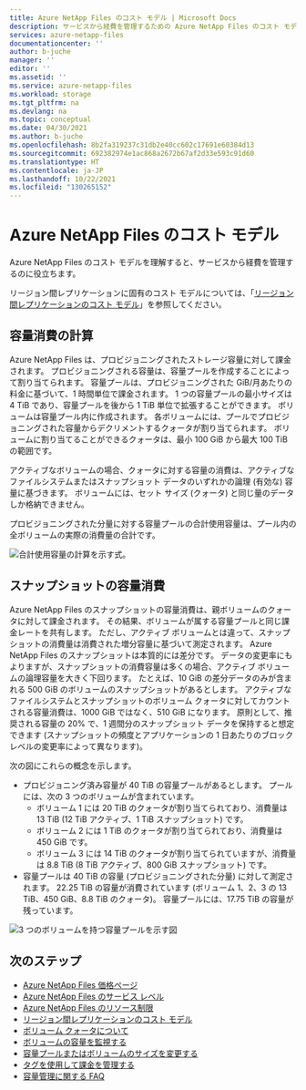 ```yaml
---
title: Azure NetApp Files のコスト モデル | Microsoft Docs
description: サービスから経費を管理するための Azure NetApp Files のコスト モデルについて説明します。
services: azure-netapp-files
documentationcenter: ''
author: b-juche
manager: ''
editor: ''
ms.assetid: ''
ms.service: azure-netapp-files
ms.workload: storage
ms.tgt_pltfrm: na
ms.devlang: na
ms.topic: conceptual
ms.date: 04/30/2021
ms.author: b-juche
ms.openlocfilehash: 8b2fa319237c31db2e40cc602c17691e60384d13
ms.sourcegitcommit: 692382974e1ac868a2672b67af2d33e593c91d60
ms.translationtype: HT
ms.contentlocale: ja-JP
ms.lasthandoff: 10/22/2021
ms.locfileid: "130265152"
---
```

# <a name="cost-model-for-azure-netapp-files"></a>Azure NetApp Files のコスト モデル 

Azure NetApp Files のコスト モデルを理解すると、サービスから経費を管理するのに役立ちます。 

リージョン間レプリケーションに固有のコスト モデルについては、「[リージョン間レプリケーションのコスト モデル](cross-region-replication-introduction.md#cost-model-for-cross-region-replication)」を参照してください。

## <a name="calculation-of-capacity-consumption"></a>容量消費の計算

Azure NetApp Files は、プロビジョニングされたストレージ容量に対して課金されます。  プロビジョニングされる容量は、容量プールを作成することによって割り当てられます。  容量プールは、プロビジョニングされた GiB/月あたりの料金に基づいて、1 時間単位で課金されます。 1 つの容量プールの最小サイズは 4 TiB であり、容量プールを後から 1 TiB 単位で拡張することができます。 ボリュームは容量プール内に作成されます。  各ボリュームには、プールでプロビジョニングされた容量からデクリメントするクォータが割り当てられます。 ボリュームに割り当てることができるクォータは、最小 100 GiB から最大 100 TiB の範囲です。  

アクティブなボリュームの場合、クォータに対する容量の消費は、アクティブなファイルシステムまたはスナップショット データのいずれかの論理 (有効な) 容量に基づきます。 ボリュームには、セット サイズ (クォータ) と同じ量のデータしか格納できません。

プロビジョニングされた分量に対する容量プールの合計使用容量は、プール内の全ボリュームの実際の消費量の合計です。 

   ![合計使用容量の計算を示す式。](../media/azure-netapp-files/azure-netapp-files-total-used-capacity.png)

## <a name="capacity-consumption-of-snapshots"></a>スナップショットの容量消費 

Azure NetApp Files のスナップショットの容量消費は、親ボリュームのクォータに対して課金されます。  その結果、ボリュームが属する容量プールと同じ課金レートを共有します。  ただし、アクティブ ボリュームとは違って、スナップショットの消費量は消費された増分容量に基づいて測定されます。  Azure NetApp Files のスナップショットは本質的には差分です。 データの変更率にもよりますが、スナップショットの消費容量は多くの場合、アクティブ ボリュームの論理容量を大きく下回ります。 たとえば、10 GiB の差分データのみが含まれる 500 GiB のボリュームのスナップショットがあるとします。 アクティブなファイルシステムとスナップショットのボリューム クォータに対してカウントされる容量消費は、1000 GiB ではなく、510 GiB になります。 原則として、推奨される容量の 20% で、1 週間分のスナップショット データを保持すると想定できます (スナップショットの頻度とアプリケーションの 1 日あたりのブロック レベルの変更率によって異なります)。 

次の図にこれらの概念を示します。 

* プロビジョニング済み容量が 40 TiB の容量プールがあるとします。 プールには、次の 3 つのボリュームが含まれています。    
    * ボリューム 1 には 20 TiB のクォータが割り当てられており、消費量は 13 TiB (12 TiB アクティブ、1 TiB スナップショット) です。
    * ボリューム 2 には 1 TiB のクォータが割り当てられており、消費量は 450 GiB です。
    * ボリューム 3 には 14 TiB のクォータが割り当てられていますが、消費量は 8.8 TiB (8 TiB アクティブ、800 GiB スナップショット) です。   
* 容量プールは 40 TiB の容量 (プロビジョニングされた分量) に対して測定されます。 22.25 TiB の容量が消費されています (ボリューム 1、2、3 の 13 TiB、450 GiB、8.8 TiB のクォータ)。 容量プールには、17.75 TiB の容量が残っています。   

![3 つのボリュームを持つ容量プールを示す図](../media/azure-netapp-files/azure-netapp-files-capacity-pool-with-three-vols.png)

## <a name="next-steps"></a>次のステップ

* [Azure NetApp Files 価格ページ](https://azure.microsoft.com/pricing/details/storage/netapp/)
* [Azure NetApp Files のサービス レベル](azure-netapp-files-service-levels.md)
* [Azure NetApp Files のリソース制限](azure-netapp-files-resource-limits.md)
* [リージョン間レプリケーションのコスト モデル](cross-region-replication-introduction.md#cost-model-for-cross-region-replication)
* [ボリューム クォータについて](volume-quota-introduction.md)
* [ボリュームの容量を監視する](monitor-volume-capacity.md)
* [容量プールまたはボリュームのサイズを変更する](azure-netapp-files-resize-capacity-pools-or-volumes.md)
* [タグを使用して課金を管理する](manage-billing-tags.md)
* [容量管理に関する FAQ](faq-capacity-management.md)
